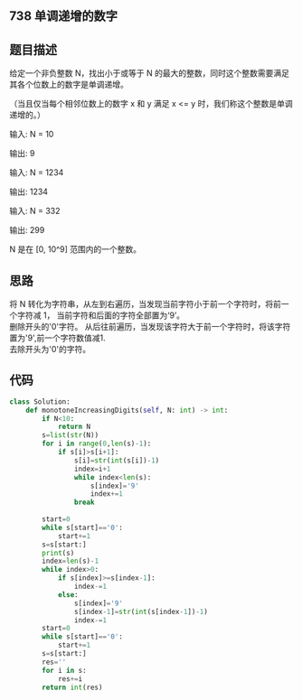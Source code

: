 ## 738 单调递增的数字

## 题目描述

给定一个非负整数 N，找出小于或等于 N 的最大的整数，同时这个整数需要满足其各个位数上的数字是单调递增。

（当且仅当每个相邻位数上的数字 x 和 y 满足 x <= y 时，我们称这个整数是单调递增的。）

输入: N = 10

输出: 9

输入: N = 1234

输出: 1234

输入: N = 332

输出: 299

N 是在 [0, 10^9] 范围内的一个整数。

## 思路

将 N 转化为字符串，从左到右遍历，当发现当前字符小于前一个字符时，将前一个字符减 1， 当前字符和后面的字符全部置为‘9’。\
删除开头的'0'字符。
从后往前遍历，当发现该字符大于前一个字符时，将该字符置为'9',前一个字符数值减1.\
去除开头为'0'的字符。

## 代码

```Python
class Solution:
    def monotoneIncreasingDigits(self, N: int) -> int:
        if N<10:
            return N
        s=list(str(N))
        for i in range(0,len(s)-1):
            if s[i]>s[i+1]:
                s[i]=str(int(s[i])-1)
                index=i+1
                while index<len(s):
                    s[index]='9'
                    index+=1
                break
        
        start=0
        while s[start]=='0':
            start+=1
        s=s[start:]
        print(s)
        index=len(s)-1
        while index>0:
            if s[index]>=s[index-1]:
                index-=1
            else:
                s[index]='9'
                s[index-1]=str(int(s[index-1])-1)
                index-=1
        start=0
        while s[start]=='0':
            start+=1
        s=s[start:]
        res=''
        for i in s:
            res+=i
        return int(res)
```
